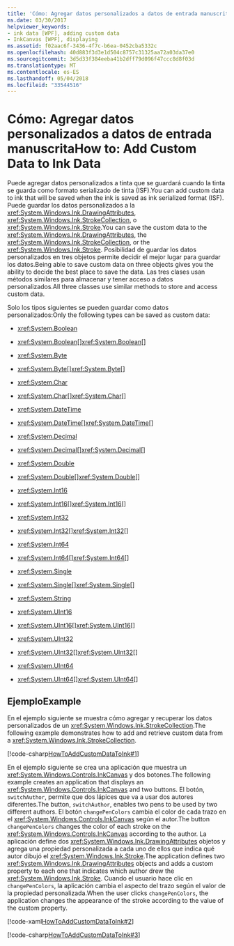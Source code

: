 ```yaml
---
title: 'Cómo: Agregar datos personalizados a datos de entrada manuscrita'
ms.date: 03/30/2017
helpviewer_keywords:
- ink data [WPF], adding custom data
- InkCanvas [WPF], displaying
ms.assetid: f02aac6f-3436-4f7c-b6ea-0452cba5332c
ms.openlocfilehash: 40d883f3d3e1d504c8757c31325aa72a03da37e0
ms.sourcegitcommit: 3d5d33f384eeba41b2dff79d096f47ccc8d8f03d
ms.translationtype: MT
ms.contentlocale: es-ES
ms.lasthandoff: 05/04/2018
ms.locfileid: "33544516"
---
```

# <a name="how-to-add-custom-data-to-ink-data"></a><span data-ttu-id="b60cc-102">Cómo: Agregar datos personalizados a datos de entrada manuscrita</span><span class="sxs-lookup"><span data-stu-id="b60cc-102">How to: Add Custom Data to Ink Data</span></span>
<span data-ttu-id="b60cc-103">Puede agregar datos personalizados a tinta que se guardará cuando la tinta se guarda como formato serializado de tinta (ISF).</span><span class="sxs-lookup"><span data-stu-id="b60cc-103">You can add custom data to ink that will be saved when the ink is saved as ink serialized format (ISF).</span></span>  <span data-ttu-id="b60cc-104">Puede guardar los datos personalizados a la <xref:System.Windows.Ink.DrawingAttributes>, <xref:System.Windows.Ink.StrokeCollection>, o <xref:System.Windows.Ink.Stroke>.</span><span class="sxs-lookup"><span data-stu-id="b60cc-104">You can save the custom data to the <xref:System.Windows.Ink.DrawingAttributes>, the <xref:System.Windows.Ink.StrokeCollection>, or the <xref:System.Windows.Ink.Stroke>.</span></span>  <span data-ttu-id="b60cc-105">Posibilidad de guardar los datos personalizados en tres objetos permite decidir el mejor lugar para guardar los datos.</span><span class="sxs-lookup"><span data-stu-id="b60cc-105">Being able to save custom data on three objects gives you the ability to decide the best place to save the data.</span></span>  <span data-ttu-id="b60cc-106">Las tres clases usan métodos similares para almacenar y tener acceso a datos personalizados.</span><span class="sxs-lookup"><span data-stu-id="b60cc-106">All three classes use similar methods to store and access custom data.</span></span>  
  
 <span data-ttu-id="b60cc-107">Solo los tipos siguientes se pueden guardar como datos personalizados:</span><span class="sxs-lookup"><span data-stu-id="b60cc-107">Only the following types can be saved as custom data:</span></span>  
  
-   <xref:System.Boolean>  
  
-   <span data-ttu-id="b60cc-108"><xref:System.Boolean>[]</span><span class="sxs-lookup"><span data-stu-id="b60cc-108"><xref:System.Boolean>[]</span></span>  
  
-   <xref:System.Byte>  
  
-   <span data-ttu-id="b60cc-109"><xref:System.Byte>[]</span><span class="sxs-lookup"><span data-stu-id="b60cc-109"><xref:System.Byte>[]</span></span>  
  
-   <xref:System.Char>  
  
-   <span data-ttu-id="b60cc-110"><xref:System.Char>[]</span><span class="sxs-lookup"><span data-stu-id="b60cc-110"><xref:System.Char>[]</span></span>  
  
-   <xref:System.DateTime>  
  
-   <span data-ttu-id="b60cc-111"><xref:System.DateTime>[]</span><span class="sxs-lookup"><span data-stu-id="b60cc-111"><xref:System.DateTime>[]</span></span>  
  
-   <xref:System.Decimal>  
  
-   <span data-ttu-id="b60cc-112"><xref:System.Decimal>[]</span><span class="sxs-lookup"><span data-stu-id="b60cc-112"><xref:System.Decimal>[]</span></span>  
  
-   <xref:System.Double>  
  
-   <span data-ttu-id="b60cc-113"><xref:System.Double>[]</span><span class="sxs-lookup"><span data-stu-id="b60cc-113"><xref:System.Double>[]</span></span>  
  
-   <xref:System.Int16>  
  
-   <span data-ttu-id="b60cc-114"><xref:System.Int16>[]</span><span class="sxs-lookup"><span data-stu-id="b60cc-114"><xref:System.Int16>[]</span></span>  
  
-   <xref:System.Int32>  
  
-   <span data-ttu-id="b60cc-115"><xref:System.Int32>[]</span><span class="sxs-lookup"><span data-stu-id="b60cc-115"><xref:System.Int32>[]</span></span>  
  
-   <xref:System.Int64>  
  
-   <span data-ttu-id="b60cc-116"><xref:System.Int64>[]</span><span class="sxs-lookup"><span data-stu-id="b60cc-116"><xref:System.Int64>[]</span></span>  
  
-   <xref:System.Single>  
  
-   <span data-ttu-id="b60cc-117"><xref:System.Single>[]</span><span class="sxs-lookup"><span data-stu-id="b60cc-117"><xref:System.Single>[]</span></span>  
  
-   <xref:System.String>  
  
-   <xref:System.UInt16>  
  
-   <span data-ttu-id="b60cc-118"><xref:System.UInt16>[]</span><span class="sxs-lookup"><span data-stu-id="b60cc-118"><xref:System.UInt16>[]</span></span>  
  
-   <xref:System.UInt32>  
  
-   <span data-ttu-id="b60cc-119"><xref:System.UInt32>[]</span><span class="sxs-lookup"><span data-stu-id="b60cc-119"><xref:System.UInt32>[]</span></span>  
  
-   <xref:System.UInt64>  
  
-   <span data-ttu-id="b60cc-120"><xref:System.UInt64>[]</span><span class="sxs-lookup"><span data-stu-id="b60cc-120"><xref:System.UInt64>[]</span></span>  
  
## <a name="example"></a><span data-ttu-id="b60cc-121">Ejemplo</span><span class="sxs-lookup"><span data-stu-id="b60cc-121">Example</span></span>  
 <span data-ttu-id="b60cc-122">En el ejemplo siguiente se muestra cómo agregar y recuperar los datos personalizados de un <xref:System.Windows.Ink.StrokeCollection>.</span><span class="sxs-lookup"><span data-stu-id="b60cc-122">The following example demonstrates how to add and retrieve custom data from a <xref:System.Windows.Ink.StrokeCollection>.</span></span>  
  
 [!code-csharp[HowToAddCustomDataToInk#1](../../../../samples/snippets/csharp/VS_Snippets_Wpf/HowToAddCustomDataToInk/CSharp/Window1.xaml.cs#1)]  
  
 <span data-ttu-id="b60cc-123">En el ejemplo siguiente se crea una aplicación que muestra un <xref:System.Windows.Controls.InkCanvas> y dos botones.</span><span class="sxs-lookup"><span data-stu-id="b60cc-123">The following example creates an application that displays an <xref:System.Windows.Controls.InkCanvas> and two buttons.</span></span>  <span data-ttu-id="b60cc-124">El botón, `switchAuthor`, permite que dos lápices que va a usar dos autores diferentes.</span><span class="sxs-lookup"><span data-stu-id="b60cc-124">The button, `switchAuthor`, enables two pens to be used by two different authors.</span></span>  <span data-ttu-id="b60cc-125">El botón `changePenColors` cambia el color de cada trazo en el <xref:System.Windows.Controls.InkCanvas> según el autor.</span><span class="sxs-lookup"><span data-stu-id="b60cc-125">The button `changePenColors` changes the color of each stroke on the <xref:System.Windows.Controls.InkCanvas> according to the author.</span></span>  <span data-ttu-id="b60cc-126">La aplicación define dos <xref:System.Windows.Ink.DrawingAttributes> objetos y agrega una propiedad personalizada a cada uno de ellos que indica qué autor dibujó el <xref:System.Windows.Ink.Stroke>.</span><span class="sxs-lookup"><span data-stu-id="b60cc-126">The application defines two <xref:System.Windows.Ink.DrawingAttributes> objects and adds a custom property to each one that indicates which author drew the <xref:System.Windows.Ink.Stroke>.</span></span>  <span data-ttu-id="b60cc-127">Cuando el usuario hace clic en `changePenColors`, la aplicación cambia el aspecto del trazo según el valor de la propiedad personalizada.</span><span class="sxs-lookup"><span data-stu-id="b60cc-127">When the user clicks `changePenColors`, the application changes the appearance of the stroke according to the value of the custom property.</span></span>  
  
 [!code-xaml[HowToAddCustomDataToInk#2](../../../../samples/snippets/csharp/VS_Snippets_Wpf/HowToAddCustomDataToInk/CSharp/Window1.xaml#2)]  
  
 [!code-csharp[HowToAddCustomDataToInk#3](../../../../samples/snippets/csharp/VS_Snippets_Wpf/HowToAddCustomDataToInk/CSharp/Window1.xaml.cs#3)]

